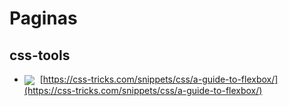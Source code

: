 # Paginas

## css-tools

- <img src="http://www.google.com/s2/favicons?domain=https://css-tricks.com/snippets/css/a-guide-to-flexbox/" style="vertical-align:middle;margin-right:5px;"> [https://css-tricks.com/snippets/css/a-guide-to-flexbox/](https://css-tricks.com/snippets/css/a-guide-to-flexbox/)